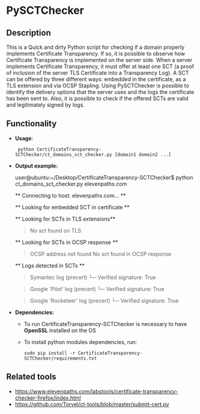 PySCTChecker
====================================

Description
-----------
This is a Quick and dirty Python script for checking if a domain properly implements Certificate Transparency. If so, it is possible to observe how Certificate Transparency is implemented on the server side.
When a server implements Certificate Transparency, it must offer at least one SCT (a proof of inclusion of the server TLS Certificate into a Transparency Log). A SCT can be offered by three different ways: embedded in the certificate, as a TLS extension and via OCSP Stapling. Using PySCTChecker is possible to identify the delivery options that the server uses and the logs the certificate has been sent to. Also, it is possible to check if the offered SCTs are valid and legitimately signed by logs.

Functionality
-------------
  -	 **Usage**: 
  
          python CertificateTransparency-SCTChecker/ct_domains_sct_checker.py [domain1 domain2 ...]

  -	 **Output example:**

      user@ubuntu:~/Desktop/CertificateTransparency-SCTChecker$ python ct_domains_sct_checker.py elevenpaths.com

      ** Connecting to host: elevenpaths.com... **

      ** Looking for embedded SCT in certificate **

      ** Looking for SCTs in TLS extensions**
        > No sct found on TLS

      ** Looking for SCTs in OCSP response **
        > OCSP address not found
        > No sct found in OCSP response

      ** Logs detected in SCTs **
        > Symantec log (precert)
          └─ Verified signature: True

        > Google 'Pilot' log (precert)
          └─ Verified signature: True

        > Google 'Rocketeer' log (precert)
          └─ Verified signature: True


  -	 **Dependencies:**

      - To run CertificateTransparency-SCTChecker is necessary to have **OpenSSL** installed on the OS
      - To install python modules dependencies, run:

            sudo pip install -r CertificateTransparency-SCTChecker/requirements.txt

Related tools
-------------

- https://www.elevenpaths.com/labstools/certificate-transparency-checker-firefox/index.html
- https://github.com/Torvel/ct-tools/blob/master/submit-cert.py
